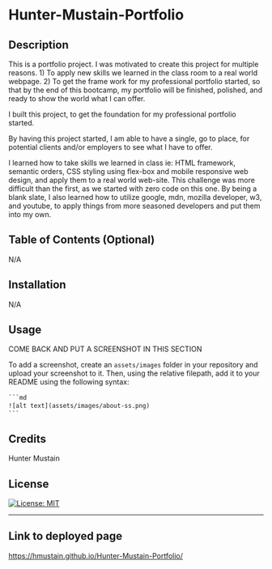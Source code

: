 # Hunter-Mustain-Portfolio

## Description

This is a portfolio project. I was motivated to create this project for multiple reasons. 1) To apply new skills we learned in the class room to a real world webpage. 2) To get the frame work for my professional portfolio started, so that by the end of this bootcamp, my portfolio will be finished, polished, and ready to show the world what I can offer.

I built this project, to get the foundation for my professional portfolio started.

By having this project started, I am able to have a single, go to place, for potential clients and/or employers to see what I have to offer.

 I learned how to take skills we learned in class ie: HTML framework, semantic orders, CSS styling using flex-box and mobile responsive web design, and apply them to a real world web-site. This challenge was more difficult than the first, as we started with zero code on this one. By being a blank slate, I also learned how to utilize google, mdn, mozilla developer, w3, and youtube, to apply things from more seasoned developers and put them into my own.

## Table of Contents (Optional)
N/A

## Installation
N/A

## Usage

COME BACK AND PUT A SCREENSHOT IN THIS SECTION

To add a screenshot, create an `assets/images` folder in your repository and upload your screenshot to it. Then, using the relative filepath, add it to your README using the following syntax:

    ```md
    ![alt text](assets/images/about-ss.png)
    ```
## Credits

Hunter Mustain  

## License

[![License: MIT](https://img.shields.io/badge/License-MIT-yellow.svg)](https://opensource.org/licenses/MIT)


---

## Link to deployed page

https://hmustain.github.io/Hunter-Mustain-Portfolio/
